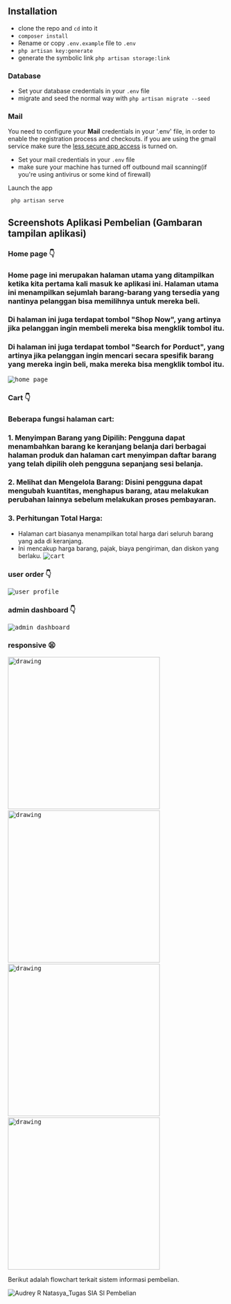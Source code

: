 ## Installation

* clone the repo and `cd` into it
* `composer install`
* Rename or copy `.env.example` file to `.env`
* `php artisan key:generate`
* generate the symbolic link `php artisan storage:link`

### Database

* Set your database credentials in your `.env` file
* migrate and seed the normal way with `php artisan migrate --seed`

### Mail

You need to configure your **Mail** credentials in your '.env' file, in order to enable the registration process and checkouts. if you are using the gmail service
make sure the [less secure app access](https://myaccount.google.com/lesssecureapps) is turned on.

* Set your mail credentials in your `.env` file
* make sure your machine has turned off outbound mail scanning(if you're using antivirus or some kind of firewall)

Launch the app
```bash
 php artisan serve
 ```

## Screenshots Aplikasi Pembelian (Gambaran tampilan aplikasi)

### Home page :point_down:
### Home page ini merupakan halaman utama yang ditampilkan ketika kita pertama kali masuk ke aplikasi ini. Halaman utama ini menampilkan sejumlah barang-barang yang tersedia yang nantinya pelanggan bisa memilihnya untuk mereka beli.
### Di halaman ini juga terdapat tombol "Shop Now", yang artinya jika pelanggan ingin membeli mereka bisa mengklik tombol itu. 
### Di halaman ini juga terdapat tombol "Search for Porduct", yang artinya jika pelanggan ingin mencari secara spesifik barang yang mereka ingin beli, maka mereka bisa mengklik tombol itu.
<kbd>![home page](https://github.com/kunal254/laravel-8-ecommerce/blob/main/public/screens/home.png)</kbd>
### Cart :point_down:
### Beberapa fungsi halaman cart:
### 1. Menyimpan Barang yang Dipilih: Pengguna dapat menambahkan barang ke keranjang belanja dari berbagai halaman produk dan halaman cart menyimpan daftar barang yang telah dipilih oleh pengguna sepanjang sesi belanja.
### 2. Melihat dan Mengelola Barang: Disini pengguna dapat mengubah kuantitas, menghapus barang, atau melakukan perubahan lainnya sebelum melakukan proses pembayaran.
### 3. Perhitungan Total Harga:
- Halaman cart biasanya menampilkan total harga dari seluruh barang yang ada di keranjang.
- Ini mencakup harga barang, pajak, biaya pengiriman, dan diskon yang berlaku.
<kbd>![cart](https://github.com/kunal254/laravel-8-ecommerce/blob/main/public/screens/cart.png)</kbd>
### user order :point_down:
<kbd>![user profile](https://github.com/kunal254/laravel-8-ecommerce/blob/main/public/screens/user_order.png)</kbd>
### admin dashboard :point_down:
<kbd>![admin dashboard](https://github.com/kunal254/laravel-8-ecommerce/blob/main/public/screens/admin_dashboard.png)</kbd>

### responsive :tired_face:

<kbd><img src="https://github.com/kunal254/laravel-8-ecommerce/blob/main/public/screens/orders_on_phone.jpg" alt="drawing" height="350"/></kbd>&nbsp;&nbsp;&nbsp;<kbd><img src="https://github.com/kunal254/laravel-8-ecommerce/blob/main/public/screens/adminORD_on_phone.jpg" alt="drawing" height="350"/></kbd>&nbsp;&nbsp;&nbsp;<kbd><img src="https://github.com/kunal254/laravel-8-ecommerce/blob/main/public/screens/cart_on_phone.jpg" alt="drawing" height="350"/></kbd>&nbsp;&nbsp;&nbsp;<kbd><img src="https://github.com/kunal254/laravel-8-ecommerce/blob/main/public/screens/shop_on_phone.jpg" alt="drawing" height="350"/></kbd>

Berikut adalah flowchart terkait sistem informasi pembelian.

![Audrey R Natasya_Tugas SIA SI Pembelian](https://github.com/AudreyNatasya/Aplikasi-e-commerce/assets/152130643/6458cf31-8f9d-4cf8-aaea-dab9b13f95d5)
